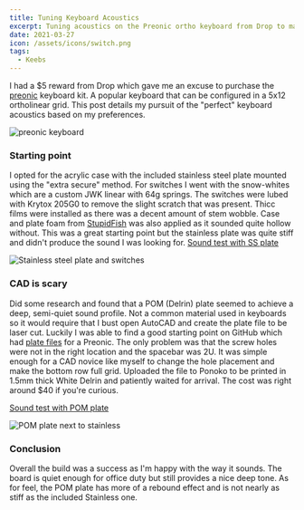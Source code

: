 ```yaml
---
title: Tuning Keyboard Acoustics
excerpt: Tuning acoustics on the Preonic ortho keyboard from Drop to match my personal sound preference.
date: 2021-03-27
icon: /assets/icons/switch.png
tags:
  - Keebs
---
```


I had a $5 reward from Drop which gave me an excuse to purchase the [preonic](https://drop.com/buy/preonic-mechanical-keyboard) keyboard kit. A popular keyboard that can be configured in a 5x12 ortholinear grid. This post details my pursuit of the &quot;perfect&quot; keyboard acoustics based on my preferences.

![preonic keyboard](/assets/posts/tuning-keyboard-acoustics/preonic.jpg)

### Starting point
I opted for the acrylic case with the included stainless steel plate mounted using the &quot;extra secure&quot; method. For switches I went with the snow-whites which are a custom JWK linear with 64g springs. The switches were lubed with Krytox 205G0 to remove the slight scratch that was present. Thicc films were installed as there was a decent amount of stem wobble. Case and plate foam from [StupidFish](https://stupidfish.design/collections/keyboard-foams/products/preonic-v3-case-and-plate-foam-set) was also applied as it sounded quite hollow without. This was a great starting point but the stainless plate was quite stiff and didn't produce the sound I was looking for. [Sound test with SS plate](/assets/posts/tuning-keyboard-acoustics/base.mp3)

![Stainless steel plate and switches](/assets/posts/tuning-keyboard-acoustics/ss-plate.jpg)

### CAD is scary
Did some research and found that a POM (Delrin) plate seemed to achieve a deep, semi-quiet sound profile. Not a common material used in keyboards so it would require that I bust open AutoCAD and create the plate file to be laser cut. Luckily I was able to find a good starting point on GitHub which had [plate files](https://github.com/vnz/mkb-plates/tree/main/preonic) for a Preonic. The only problem was that the screw holes were not in the right location and the spacebar was 2U. It was simple enough for a CAD novice like myself to change the hole placement and make the bottom row full grid. Uploaded the file to Ponoko to be printed in 1.5mm thick White Delrin and patiently waited for arrival. The cost was right around $40 if you&apos;re curious.

[Sound test with POM plate](/assets/posts/tuning-keyboard-acoustics/modified.mp3)

![POM plate next to stainless](/assets/posts/tuning-keyboard-acoustics/plates.jpg)

### Conclusion
Overall the build was a success as I&apos;m happy with the way it sounds. The board is quiet enough for office duty but still provides a nice deep tone. As for feel, the POM plate has more of a rebound effect and is not nearly as stiff as the included Stainless one. 